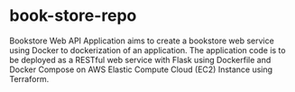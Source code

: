 # book-store-repo
Bookstore Web API Application aims to create a bookstore web service using Docker  to dockerization of an application. The application code is to be deployed as a RESTful web service with Flask using Dockerfile and Docker Compose on AWS Elastic Compute Cloud (EC2) Instance using Terraform.
